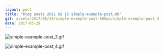 ```yaml
---
layout: post
title: "blog posts 2011 02 15 simple-example-post.nb"
gif: assets/2017/05/29/simple-example-post-500px/simple-example-post_4.gif
date: 2017-05-29
---
```


![simple-example-post_3.gif](../../../assets/2017/05/29/simple-example-post-500px/simple-example-post_3.gif)

![simple-example-post_4.gif](../../../assets/2017/05/29/simple-example-post-500px/simple-example-post_4.gif)

